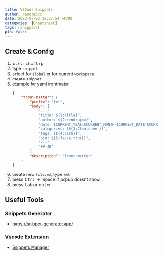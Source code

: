 ```yaml
---
title: VSCode Snippets
author: rendrapcx
date: 2022-07-02 18:03:54 +0700
categories: [Cheatsheet]
tags: [snippets]
pin: false
---
```

## Create & Config
1. <kbd>ctrl</kbd>+<kbd>shift</kbd>+<kbd>p</kbd>
2. type `snippet`
3. select for `global` or for current `workspace`
4. create snippet
5. example for yaml frontmater
    ```json
    {
        "front-matter": {
            "prefix": "fmt",
            "body": [
                "---",
                "title: ${1:Title}",
                "author: ${2:rendrapcx}",
                "date: $CURRENT_YEAR-$CURRENT_MONTH-$CURRENT_DATE $CURRENT_HOUR:$CURRENT_MINUTE:$CURRENT_SECOND +0700",
                "categories: [${3:Cheatsheet}]",
                "tags: [${4:bash}]",
                "pin: ${5|false,true|}",
                "---",
                "## $0"
            ],
            "description": "front-matter"
        }
    }
    ```
6. create new `file.md`, type `fmt`
7. press <kbd>Ctrl + Space</kbd> if popup doesnt show
8. press <kbd>tab</kbd> or <kbd>enter</kbd>

## Useful Tools

### Snippets Generator

- <https://snippet-generator.app/>

### Vscode Extension

- [Snippets Manager](https://marketplace.visualstudio.com/items?itemName=zjffun.snippetsmanager)